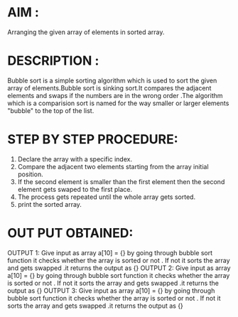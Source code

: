 # AIM : 
   Arranging the given array of elements in sorted array.
# DESCRIPTION :
   Bubble sort is a simple sorting algorithm which is used to sort the given array of elements.Bubble sort is sinking sort.It compares the adjacent elements and swaps if the numbers are in the wrong order .The algorithm which is a comparision sort is named for the way smaller or larger elements "bubble" to the top of the list.
   
# STEP BY STEP PROCEDURE:
   1. Declare the array with a specific index.
   2. Compare the adjacent two elements starting from the array initial position.
   3. If the second element is smaller than the first element then the second element gets swaped to the first place.
   4. The process gets repeated until the whole array gets sorted.
   5. print the sorted array.
   
 # OUT PUT OBTAINED:
 OUTPUT 1:
 Give input as array a[10] = {} by going through bubble sort function it checks whether the array is sorted or not . If not it sorts the array and gets swapped .it returns the output as {}
 OUTPUT 2:
  Give input as array a[10] = {} by going through bubble sort function it checks whether the array is sorted or not . If not it sorts the array and gets swapped .it returns the output as {}
  OUTPUT 3:
   Give input as array a[10] = {} by going through bubble sort function it checks whether the array is sorted or not . If not it sorts the array and gets swapped .it returns the output as {}
  
 
  
  

